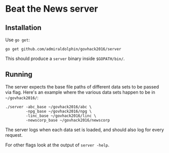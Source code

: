 # Beat the News server 

## Installation

Use `go get`:

    go get github.com/admiraldolphin/govhack2016/server

This should produce a `server` binary inside `$GOPATH/bin/`.

## Running

The server expects the base file paths of different data sets to be passed via flag. Here's an example where the various data sets happen to be in `~/govhack2016/`:

    ./server -abc_base ~/govhack2016/abc \
	         -npg_base ~/govhack2016/npg \
			 -linc_base ~/govhack2016/linc \
			 -newscorp_base ~/govhack2016/newscorp

The server logs when each data set is loaded, and should also log for every request. 

For other flags look at the output of `server -help`.